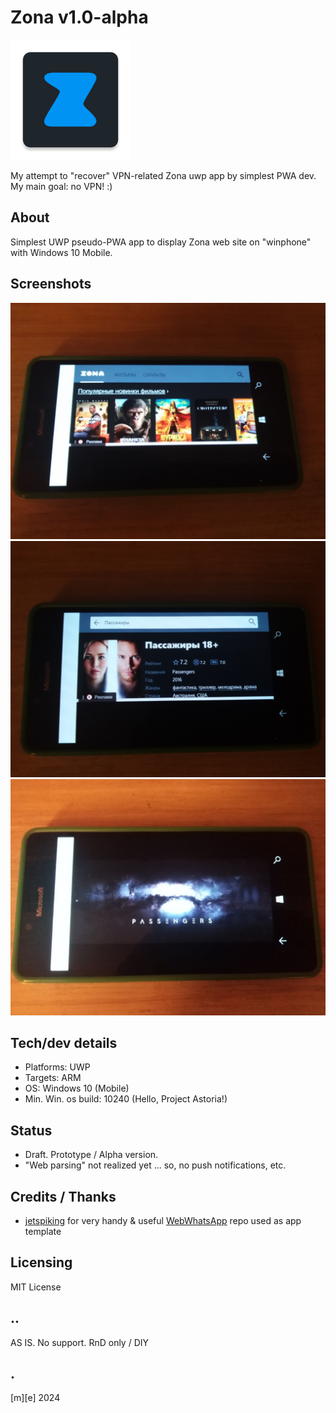 # Zona v1.0-alpha
![](Images/logo.png)

My attempt to "recover" VPN-related Zona uwp app by simplest PWA dev. My main goal: no VPN! :)

## About
Simplest UWP pseudo-PWA app to display Zona web site on "winphone" with Windows 10 Mobile.

## Screenshots
![](Images/shot01.png)
![](Images/shot02.png)
![](Images/shot03.png)

## Tech/dev details
- Platforms: UWP
- Targets: ARM
- OS: Windows 10 (Mobile)
- Min. Win. os build: 10240 (Hello, Project Astoria!)

## Status
- Draft. Prototype / Alpha version.
- "Web parsing" not realized yet ... so, no push notifications, etc.

## Credits / Thanks
- [jetspiking](https://github.com/jetspiking) for very 
  handy & useful [WebWhatsApp](https://github.com/jetspiking/WindowsPhone_WebWhatsApp) repo used as app template

## Licensing
MIT License

## ..
AS IS. No support. RnD only / DIY

## .
[m][e] 2024
